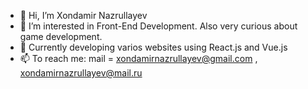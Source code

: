 - 👋 Hi, I’m Xondamir Nazrullayev
- 👀 I’m interested in Front-End Development. Also very curious about game development.
- 🌱 Currently developing varios websites using React.js and Vue.js
- 📫 To reach me: mail = xondamirnazrullayev@gmail.com , xondamirnazrullayev@mail.ru

<!---
Xondamir-coder/Xondamir-coder is a ✨ special ✨ repository because its `README.md` (this file) appears on your GitHub profile.
You can click the Preview link to take a look at your changes.
--->
